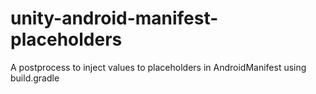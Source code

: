 # unity-android-manifest-placeholders
A postprocess to inject values to placeholders in AndroidManifest using build.gradle
